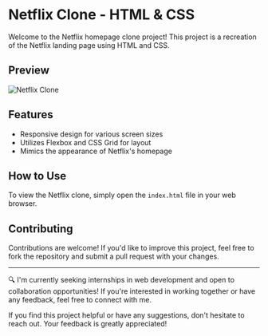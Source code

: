 # Netflix Clone - HTML & CSS

Welcome to the Netflix homepage clone project! This project is a recreation of the Netflix landing page using HTML and CSS. 

## Preview

![Netflix Clone](/images/netflix-clone-preview.png)

## Features

- Responsive design for various screen sizes
- Utilizes Flexbox and CSS Grid for layout
- Mimics the appearance of Netflix's homepage

## How to Use

To view the Netflix clone, simply open the `index.html` file in your web browser.

## Contributing

Contributions are welcome! If you'd like to improve this project, feel free to fork the repository and submit a pull request with your changes.

---

🔍 I'm currently seeking internships in web development and open to collaboration opportunities! If you're interested in working together or have any feedback, feel free to connect with me.

If you find this project helpful or have any suggestions, don't hesitate to reach out. Your feedback is greatly appreciated!
